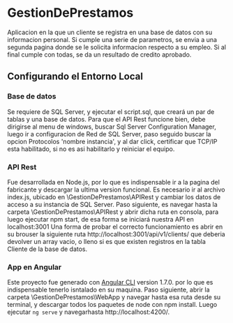 # GestionDePrestamos

Aplicacion en la que un cliente se registra en una base de datos con su informacion personal. Si cumple una serie de parametros, se envia a una segunda pagina donde se le solicita informacion respecto a su empleo. Si al final cumple con todas, se da un resultado de credito aprobado.

## Configurando el Entorno Local

### Base de datos
Se requiere de SQL Server, y ejecutar el script.sql, que creará un par de tablas y una base de datos.
Para que el API Rest funcione bien, debe dirigirse al menu de windows, buscar Sql Server Configuration Manager, luego ir a configuracion de Red de SQL Server, paso seguido buscar la opcion Protocolos 'nombre instancia', y al dar click, certificar que TCP/IP esta habilitado, si no es asi habilitarlo y reiniciar el equipo.

### API Rest
Fue desarrollada en Node.js, por lo que es indispensable ir a la pagina del fabricante y descargar la ultima version funcional. 
Es necesario ir al archivo index.js, ubicado en \GestionDePrestamos\APIRest y cambiar los datos de acceso a su instancia de SQL Server.
Paso siguiente, es navegar hasta la carpeta \GestionDePrestamos\APIRest y abrir dicha ruta en consola, para luego ejecutar npm start, de esa forma se iniciará nuestra API en localhost:3001
Una forma de probar el correcto funcionamiento es abrir en su brouser la siguiente ruta http://localhost:3001/api/v1/clients/ que deberia devolver un array vacio, o lleno si es que existen registros en la tabla Cliente de la base de datos.

### App en Angular
Este proyecto fue generado con [Angular CLI](https://github.com/angular/angular-cli) version 1.7.0. por lo que es indispensable tenerlo isntalado en su maquina.
Paso siguiente, abrir la carpeta \GestionDePrestamos\WebApp y navegar hasta esa ruta desde su terminal, y descargar todos los paquetes de node con npm install.
Luego ejecutar `ng serve` y navegarhasta http://localhost:4200/. 

